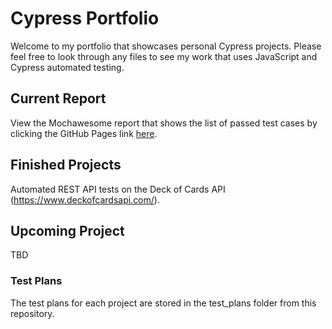 # Cypress Portfolio

Welcome to my portfolio that showcases personal Cypress projects. Please feel free to look through any files to see my work that uses JavaScript and Cypress automated testing.

## Current Report

View the Mochawesome report that shows the list of passed test cases by clicking the GitHub Pages link [here](https://albentrang.github.io/cypress-portfolio/).

## Finished Projects

Automated REST API tests on the Deck of Cards API (https://www.deckofcardsapi.com/).

## Upcoming Project

TBD

### Test Plans

The test plans for each project are stored in the test_plans folder from this repository.
